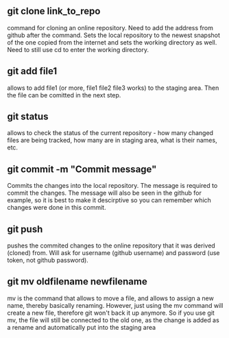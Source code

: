 ## git clone link_to_repo
command for cloning an online repository. Need to add the address from github after the command. Sets the local repository to the newest snapshot of the one copied from the internet and sets the working directory as well. Need to still use cd to enter the working directory.
## git add file1
allows to add file1 (or more, file1 file2 file3 works) to the staging area. Then the file can be comitted in the next step. 
## git status
allows to check the status of the current repository - how many changed files are being tracked, how many are in staging area, what is their names, etc.
## git commit -m "Commit message"
Commits the changes into the local repository. The message is required to commit the changes. The message will also be seen in the github for example, so it is best to make it descirptive so you can remember which changes were done in this commit.
## git push
pushes the commited changes to the online repository that it was derived (cloned) from. Will ask for username (github username) and password (use token, not github password).
## git mv oldfilename newfilename
mv is the command that allows to move a file, and allows to assign a new name, thereby basically renaming. However, just using the mv command will create a new file, therefore git won't back it up anymore. So if you use git mv, the file will still be connected to the old one, as the change is added as a rename and automatically put into the staging area